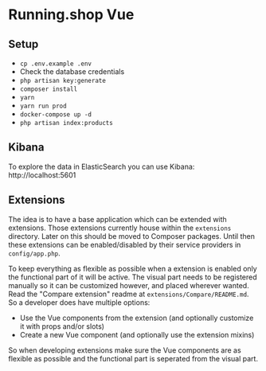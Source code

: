 # Running.shop Vue

## Setup

- `cp .env.example .env`
- Check the database credentials
- `php artisan key:generate`
- `composer install`
- `yarn`
- `yarn run prod`
- `docker-compose up -d`
- `php artisan index:products`

## Kibana

To explore the data in ElasticSearch you can use Kibana: http://localhost:5601

## Extensions

The idea is to have a base application which can be extended with extensions. Those extensions currently house within the `extensions` directory. Later on this should be moved to Composer packages. Until then these extensions can be enabled/disabled by their service providers in `config/app.php`.

To keep everything as flexible as possible when a extension is enabled only the functional part of it will be active. The visual part needs to be registered manually so it can be customized however, and placed wherever wanted. Read the "Compare extension" readme at `extensions/Compare/README.md`. So a developer does have multiple options:

- Use the Vue components from the extension (and optionally customize it with props and/or slots)
- Create a new Vue component (and optionally use the extension mixins)

So when developing extensions make sure the Vue components are as flexible as possible and the functional part is seperated from the visual part.
